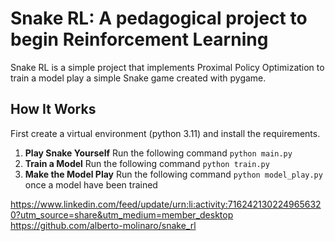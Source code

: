 # Snake RL: A pedagogical project to begin Reinforcement Learning

Snake RL is a simple project that implements Proximal Policy Optimization to train a model play a simple Snake game created with pygame.

## How It Works

First create a virtual environment (python 3.11) and install the requirements.

1. **Play Snake Yourself** Run the following command ```python main.py```
2. **Train a Model** Run the following command ```python train.py```
3. **Make the Model Play** Run the following command ```python model_play.py``` once a model have been trained

https://www.linkedin.com/feed/update/urn:li:activity:7162421302249656320?utm_source=share&utm_medium=member_desktop
https://github.com/alberto-molinaro/snake_rl